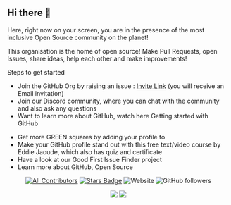 ## Hi there 👋

Here, right now on your screen, you are in the presence of the most inclusive Open Source community on the planet!<br>

This organisation is the home of open source! Make Pull Requests, open Issues, share ideas, help each other and make improvements!<br>

Steps to get started<br>
- Join the  GitHub Org by raising an issue : [Invite Link](https://github.com/BridgeWise-Tech/.github/issues/new?assignees=&labels=invite+me+to+the+community&projects=&template=invitation.yml&title=Please+invite+me+to+the+community) (you will receive an Email invitation)<br>
- Join our Discord community, where you can chat with the community and also ask any questions<br>
- Want to learn more about GitHub, watch here Getting started with GitHub<br>
<!-- - Practice the Open Source workflow by adding your name to our hacktoberfest-practice repo <br> -->
- Get more GREEN squares by adding your profile to<br>
- Make your GitHub profile stand out with this free text/video course by Eddie Jaoude, which also has quiz and certificate<br>
- Have a look at our Good First Issue Finder project<br>
- Learn more about GitHub, Open Source <br>


<div align="center">
  
<!-- ALL-CONTRIBUTORS-BADGE:START - Do not remove or modify this section -->

[![All Contributors](https://img.shields.io/badge/all_contributors-1-orange.svg?style=flat-square)](#contributors-)
<a href="https://github.com/BridgeWise-Tech/stargazers"><img src="https://img.shields.io/github/stars/BridgeWise-Tech" alt="Stars Badge"/></a>
![Website](https://img.shields.io/website?url=https%3A%2F%2Fgssoc.girlscript.tech%2F)
![GitHub followers](https://img.shields.io/github/followers/BridgeWise-Tech)
<!-- ![YouTube Channel Views](https://img.shields.io/youtube/channel/views/UCBOlJtDcWNh0aUkS2CfI8Aw) -->
<a href=""><img src="https://discord.com/api/guilds/1231112132595028008/widget.png?style=shield"></a>
[![](https://visitcount.itsvg.in/api?id=contributor-BridgeWise-Tech&label=Profile%20Views&icon=0&pretty=true)](https://visitcount.itsvg.in)
<!-- ALL-CONTRIBUTORS-BADGE:END -->
